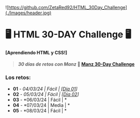 ![https://github.com/ZetaRed92/HTML_30Day_Challenge](./Images/header.jpg)

# 🖥️ HTML 30-DAY Challenge 🖥️
#### [Aprendiendo HTML y CSS!]
> #### *30 días de retos con Manz* 🎯 **[Manz 30-Day Challenge](https://lenguajehtml.com/challenge/)**

### **Los retos:**
* **01** - *04/03/24 | Fácil | [[Día 01](https://github.com/ZetaRed92/HTML_30Day_Challenge/tree/main/Retos/Reto%2001)]*
* **02** - *05/03/24 | Fácil | [[Día 02](https://github.com/ZetaRed92/HTML_30Day_Challenge/tree/main/Retos/Reto%2002)]*
* **03** - *06/03/24 | Fácil | *
* **04** - *07/03/24 | Media | *
* **05** - *08/03/24 | Fácil | *
